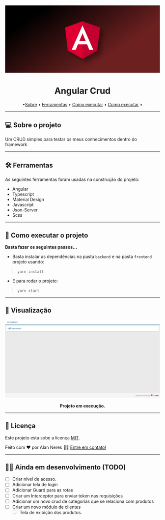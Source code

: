 <p align="center"> <img src=".github/cover.jpg" /> </p>

<h1 align="center">Angular Crud</h1> 
<p align="center">
•<a href="#-sobre-o-projeto">Sobre</a> •
 <a href="#-ferramentas">Ferramentas</a> •
 <a href="#-como-executar-o-projeto">Como executar</a> • 
 <a href="#-visualização">Como executar</a> • 
</p>

---

## 💻 Sobre o projeto
Um CRUD simples para testar os meus conhecimentos dentro do framework</br>

---

## 🛠 Ferramentas
As seguintes ferramentas foram usadas na construção do projeto:
- Angular
- Typescript
- Material Design
- Javascript
- Json-Server
- Scss

---

## 🚀 Como executar o projeto
**Basta fazer os seguintes passos...**

- Basta instalar as dependências na pasta `backend` e na pasta `frontend` projeto usando:
> `yarn install `

- E para rodar o projeto:
> `yarn start`

---

## 👀 Visualização

![Preview](.github/preview.gif)
**<p align="center">Projeto em execução.</p>**

---

## 📝 Licença

Este projeto esta sobe a licença [MIT](./LICENSE).

Feito com ❤️ por Alan Neres 👋🏽 [Entre em contato!](https://www.linkedin.com/in/alan-neres/)

---

## 👨‍💻 Ainda em desenvolvimento (TODO)

- [ ] Criar nível de acesso.
- [ ] Adicionar tela de login
- [ ] Adicionar Guard para as rotas
- [ ] Criar um Interceptor para enviar token nas requisições
- [ ] Adicionar um novo crud de categorias que se relaciona com produtos
- [ ] Criar um novo módulo de clientes
  - [ ] Tela de exibição dos produtos.